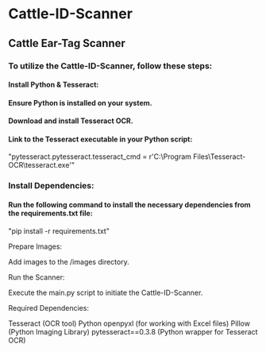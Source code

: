 # Cattle-ID-Scanner
## Cattle Ear-Tag Scanner
### To utilize the Cattle-ID-Scanner, follow these steps:
####
#### Install Python & Tesseract:
#### Ensure Python is installed on your system.
#### Download and install Tesseract OCR.
#### Link to the Tesseract executable in your Python script:
"pytesseract.pytesseract.tesseract_cmd = r'C:\\Program Files\\Tesseract-OCR\\tesseract.exe'"
### Install Dependencies:
#### Run the following command to install the necessary dependencies from the requirements.txt file:

"pip install -r requirements.txt"

Prepare Images:

Add images to the /images directory.

Run the Scanner:

Execute the main.py script to initiate the Cattle-ID-Scanner.

Required Dependencies:

Tesseract (OCR tool)
Python
openpyxl (for working with Excel files)
Pillow (Python Imaging Library)
pytesseract==0.3.8 (Python wrapper for Tesseract OCR)
